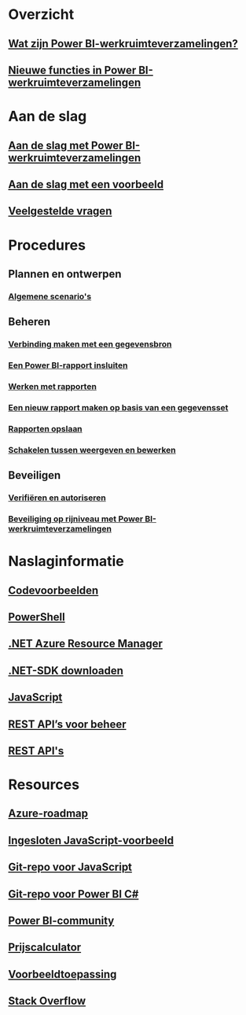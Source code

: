 # Overzicht
## [Wat zijn Power BI-werkruimteverzamelingen?](what-are-power-bi-workspace-collections.md)
## [Nieuwe functies in Power BI-werkruimteverzamelingen](whats-new.md)

# Aan de slag
## [Aan de slag met Power BI-werkruimteverzamelingen](get-started.md)
## [Aan de slag met een voorbeeld](get-started-sample.md)
## [Veelgestelde vragen](faq.md)

# Procedures
## Plannen en ontwerpen
### [Algemene scenario's](scenarios.md)

## Beheren
### [Verbinding maken met een gegevensbron](connect-datasource.md)
### [Een Power BI-rapport insluiten](embed-report.md)
### [Werken met rapporten](interact-with-reports.md)
### [Een nieuw rapport maken op basis van een gegevensset](create-report-from-dataset.md)
### [Rapporten opslaan](save-reports.md)
### [Schakelen tussen weergeven en bewerken](toggle-mode.md)

## Beveiligen
### [Verifiëren en autoriseren](app-token-flow.md)
### [Beveiliging op rijniveau met Power BI-werkruimteverzamelingen](row-level-security.md)

# Naslaginformatie
## [Codevoorbeelden](https://azure.microsoft.com/resources/samples/?service=power-bi-embedded)
## [PowerShell](/powershell/module/azurerm.powerbiembedded)
## [.NET Azure Resource Manager](/dotnet/api/microsoft.azure.management.powerbiembedded)
## [.NET-SDK downloaden](https://www.nuget.org/profiles/powerbi)
## [JavaScript](https://github.com/Microsoft/PowerBI-JavaScript/wiki)
## [REST API’s voor beheer](/rest/api/powerbiembedded/)
## [REST API's](https://msdn.microsoft.com/library/azure/mt711507.aspx)

# Resources
## [Azure-roadmap](https://azure.microsoft.com/roadmap/?category=intelligence-analytics)
## [Ingesloten JavaScript-voorbeeld](https://microsoft.github.io/PowerBI-JavaScript/demo/)
## [Git-repo voor JavaScript](https://github.com/Microsoft/PowerBI-JavaScript)
## [Git-repo voor Power BI C#](https://github.com/Microsoft/PowerBI-CSharp)
## [Power BI-community](http://community.powerbi.com/t5/Developer/bd-p/Developer)
## [Prijscalculator](https://azure.microsoft.com/pricing/calculator/)
## [Voorbeeldtoepassing](https://github.com/Azure-Samples/power-bi-embedded-integrate-report-into-web-app/)
## [Stack Overflow](http://stackoverflow.com/questions/tagged/powerbi)
